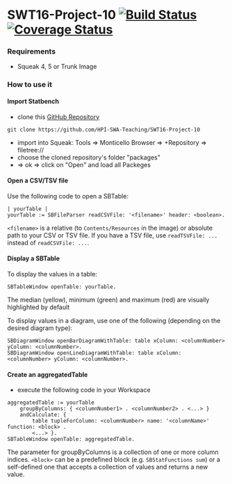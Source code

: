 # SWT16-Project-10 [![Build Status](https://travis-ci.org/HPI-SWA-Teaching/SWT16-Project-10.svg?branch=master)](https://travis-ci.org/HPI-SWA-Teaching/SWT16-Project-10)[![Coverage Status](https://img.shields.io/coveralls/HPI-SWA-Teaching/SWT16-Project-10/master.svg?maxAge=0)](https://coveralls.io/github/HPI-SWA-Teaching/SWT16-Project-10?branch=master)

### Requirements
- Squeak 4, 5 or Trunk Image

### How to use it
#### Import Statbench
- clone this [GitHub Repository](https://github.com/HPI-SWA-Teaching/SWT16-Project-10)
```
git clone https://github.com/HPI-SWA-Teaching/SWT16-Project-10
```
- import into Squeak: Tools => Monticello Browser => +Repository => filetree://
- choose the cloned repository's folder "packages"
- => ok => click on "Open" and load all Packeges

#### Open a CSV/TSV file
Use the following code to open a SBTable:
```
| yourTable |
yourTable := SBFileParser readCSVFile: '<filename>' header: <boolean>.
```
`<filename>` is a relative (to `Contents/Resources` in the image) or absolute path to your CSV or TSV file.
If you have a TSV file, use `readTSVFile: ...` instead of `readCSVFile: ...`.

#### Display a SBTable
To display the values in a table:
```
SBTableWindow openTable: yourTable.
```
The median (yellow), minimum (green) and maximum (red) are visually highlighted by default

To display values in a diagram, use one of the following (depending on the desired diagram type):
```
SBDiagramWindow openBarDiagramWithTable: table xColumn: <columnNumber> yColumn: <columnNumber>.
SBDiagramWindow openLineDiagramWithTable: table xColumn: <columnNumber> yColumn: <columnNumber>.
```

#### Create an aggregatedTable
- execute the following code in your Workspace
```
aggregatedTable := yourTable
	groupByColumns: { <columnNumber1> . <columnNumber2> . <...> }
	andCalculate: {
		table tupleForColumn: <columnNumber> name: '<columnName>' function: <block> .
		<...> }.
SBTableWindow openTable: aggregatedTable.
```
The parameter for groupByColumns is a collection of one or more column indices.
`<block>` can be a predefined block (e.g. `SBStatFunctions sum`) or a self-defined one that accepts a collection of values and returns a new value.